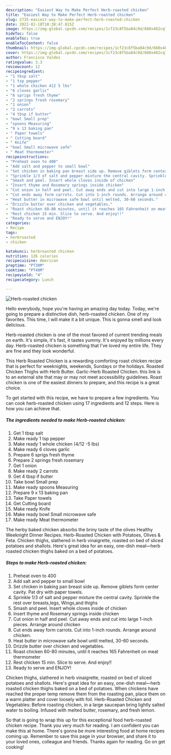 ```yaml
---
description: "Easiest Way to Make Perfect Herb-roasted chicken"
title: "Easiest Way to Make Perfect Herb-roasted chicken"
slug: 2735-easiest-way-to-make-perfect-herb-roasted-chicken
date: 2022-02-18T10:38:47.815Z
image: https://img-global.cpcdn.com/recipes/1cf23c8f5ba84c9d/680x482cq70/herb-roasted-chicken-recipe-main-photo.jpg
hideToc: false
enableToc: true
enableTocContent: false
thumbnail: https://img-global.cpcdn.com/recipes/1cf23c8f5ba84c9d/680x482cq70/herb-roasted-chicken-recipe-main-photo.jpg
cover: https://img-global.cpcdn.com/recipes/1cf23c8f5ba84c9d/680x482cq70/herb-roasted-chicken-recipe-main-photo.jpg
author: Francisco Valdez
ratingvalue: 3.3
reviewcount: 12
recipeingredient:
- "1 tbsp salt"
- "1 tsp pepper"
- "1 whole chicken 412 5 lbs"
- "6 cloves garlic"
- "6 sprigs fresh thyme"
- "2 springs fresh rosemary"
- "1 onion"
- "2 carrots"
- "4 tbsp if butter"
- "bowl Small prep"
- "spoons Measuring"
- "9 x 13 baking pan"
- " Paper towels"
- " Cutting board"
- " Knife"
- "bowl Small microwave safe"
- " Meat thermometer"
recipeinstructions:
- "Preheat oven to 400"
- "Add salt and pepper to small bowl"
- "Set chicken in baking pan breast side up. Remove giblets form center cavity. Pat dry with paper towels."
- "Sprinkle 1/3 of salt and pepper mixture the central cavity. Sprinkle the rest over breasts,legs, Wings,and thighs"
- "Smash and peel. Insert whole cloves inside of chicken"
- "Insert thyme and Rosemary springs inside chicken"
- "Cut onion in half and peel. Cut away ends and cut into large 1-inch pieces. Arrange around chicken"
- "Cut ends away form carrots. Cut into 1-inch rounds. Arrange around chicken."
- "Heat butter in microwave safe bowl until melted, 30-60 seconds."
- "Drizzle butter over chicken and vegetables."
- "Roast chicken 60-80 minutes, until it reaches 165 Fahrenheit on meat thermometer"
- "Rest chicken 15 min. Slice to serve. And enjoy!!"
- "Ready to serve and ENJOY!"
categories:
- Recipe
tags:
- herbroasted
- chicken

katakunci: herbroasted chicken 
nutrition: 126 calories
recipecuisine: American
preptime: "PT30M"
cooktime: "PT40M"
recipeyield: "4"
recipecategory: Lunch

---
```



![Herb-roasted chicken](https://img-global.cpcdn.com/recipes/1cf23c8f5ba84c9d/680x482cq70/herb-roasted-chicken-recipe-main-photo.jpg)

Hello everybody, hope you're having an amazing day today. Today, we're going to prepare a distinctive dish, herb-roasted chicken. One of my favorites. This time, I will make it a bit unique. This is gonna smell and look delicious.

Herb-roasted chicken is one of the most favored of current trending meals on earth. It's simple, it's fast, it tastes yummy. It's enjoyed by millions every day. Herb-roasted chicken is something that I've loved my entire life. They are fine and they look wonderful.

This Herb Roasted Chicken is a rewarding comforting roast chicken recipe that is perfect for weeknights, weekends, Sundays or the holidays. Roasted Chicken Thighs with Herb Butter. Garlic-Herb Roasted Chicken. this link is to an external site that may or may not meet accessibility guidelines. Roast chicken is one of the easiest dinners to prepare, and this recipe is a great choice.


To get started with this recipe, we have to prepare a few ingredients. You can cook herb-roasted chicken using 17 ingredients and 12 steps. Here is how you can achieve that.

<!--inarticleads1-->

##### The ingredients needed to make Herb-roasted chicken:

1. Get 1 tbsp salt
1. Make ready 1 tsp pepper
1. Make ready 1 whole chicken (4/12 -5 lbs)
1. Make ready 6 cloves garlic
1. Prepare 6 sprigs fresh thyme
1. Prepare 2 springs fresh rosemary
1. Get 1 onion
1. Make ready 2 carrots
1. Get 4 tbsp if butter
1. Take bowl Small prep
1. Make ready spoons Measuring
1. Prepare 9 x 13 baking pan
1. Take  Paper towels
1. Get  Cutting board
1. Make ready  Knife
1. Make ready bowl Small microwave safe
1. Make ready  Meat thermometer


The herby baked chicken absorbs the briny taste of the olives Healthy Weeknight Dinner Recipes. Herb-Roasted Chicken with Potatoes, Olives & Feta. Chicken thighs, slathered in herb vinaigrette, roasted on bed of sliced potatoes and shallots. Here&#39;s great idea for an easy, one-dish meal—herb roasted chicken thighs baked on a bed of potatoes. 

<!--inarticleads2-->

##### Steps to make Herb-roasted chicken:

1. Preheat oven to 400
1. Add salt and pepper to small bowl
1. Set chicken in baking pan breast side up. Remove giblets form center cavity. Pat dry with paper towels.
1. Sprinkle 1/3 of salt and pepper mixture the central cavity. Sprinkle the rest over breasts,legs, Wings,and thighs
1. Smash and peel. Insert whole cloves inside of chicken
1. Insert thyme and Rosemary springs inside chicken
1. Cut onion in half and peel. Cut away ends and cut into large 1-inch pieces. Arrange around chicken
1. Cut ends away form carrots. Cut into 1-inch rounds. Arrange around chicken.
1. Heat butter in microwave safe bowl until melted, 30-60 seconds.
1. Drizzle butter over chicken and vegetables.
1. Roast chicken 60-80 minutes, until it reaches 165 Fahrenheit on meat thermometer
1. Rest chicken 15 min. Slice to serve. And enjoy!!
1. Ready to serve and ENJOY!

Chicken thighs, slathered in herb vinaigrette, roasted on bed of sliced potatoes and shallots. Here&#39;s great idea for an easy, one-dish meal—herb roasted chicken thighs baked on a bed of potatoes. When chickens have reached the proper temp remove them from the roasting pan, place them on a warm platter and cover loosely with foil. Herb-Roasted Chicken and Vegetables: Before roasting chicken, in a large saucepan bring lightly salted water to boiling. Infused with melted butter, rosemary, and fresh lemon. 

So that is going to wrap this up for this exceptional food herb-roasted chicken recipe. Thank you very much for reading. I am confident you can make this at home. There's gonna be more interesting food at home recipes coming up. Remember to save this page in your browser, and share it to your loved ones, colleague and friends. Thanks again for reading. Go on get cooking!
